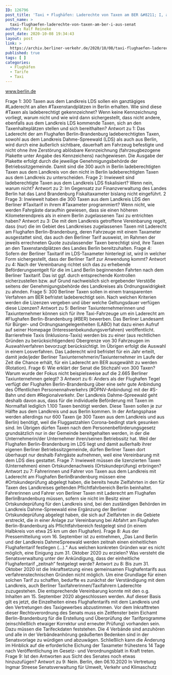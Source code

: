```yaml
---
ID: 126796
post_title: 'Taxi + Flughäfen: Laderechte von Taxen am BER &#8211; I, aus Senat'
post_name: >
  taxi-flughaefen-laderechte-von-taxen-am-ber-i-aus-senat
author: Ralf Reineke
post_date: 2020-10-08 19:34:43
layout: post
link: >
  https://archiv.berliner-verkehr.de/2020/10/08/taxi-flughaefen-laderechte-von-taxen-am-ber-i-aus-senat/
published: true
tags: [ ]
categories:
  - Flughäfen
  - Tarife
  - Taxi
---
```

www.berlin.de

Frage 1:
300 Taxen aus dem Landkreis LDS sollen ein ganztägiges #Laderecht an allen #Taxenstandplätzen in Berlin
erhalten. Wie sind diese #Taxen als ladeberechtigt gekennzeichnet? Wenn keine Kennzeichnung vorliegt,
warum nicht und wie wird dann sichergestellt, dass nicht andere, ebenfalls aus dem Landkreis LDS kommende
Taxen, sich an den Taxenhalteplätzen stellen und sich bereithalten?
Antwort zu 1:
Das Laderecht der am Flughafen Berlin-Brandenburg ladeberechtigten Taxen, sowohl aus
dem Landkreis Dahme-Spreewald (LDS) als auch aus Berlin, wird durch eine äußerlich
sichtbare, dauerhaft am Fahrzeug befestigte und nicht ohne ihre Zerstörung ablösbare
Kennzeichnung (fahrzeugbezogene Plakette unter Angabe des Kennzeichens)
nachgewiesen. Die Ausgabe der Plakette erfolgt durch die jeweilige Genehmigungsbehörde
der Betriebssitzgemeinde. Damit sind die 300 auch in Berlin ladeberechtigten Taxen aus
dem Landkreis von den nicht in Berlin ladeberechtigten Taxen aus dem Landkreis zu
unterscheiden.
Frage 2:
Inwieweit sind ladeberechtigte Taxen aus dem Landkreis LDS fiskalisiert? Wenn nein, warum nicht?
Antwort zu 2:
Im Gegensatz zur Finanzverwaltung des Landes Berlin hat das Land Brandenburg
Fiskaltaxameter bislang nicht eingeführt.
2
Frage 3:
Inwieweit haben die 300 Taxen aus dem Landkreis LDS den Berliner #Taxitarif in ihrem #Taxameter
programmiert? Wenn nicht, wie werden Fahrgäste daraufhin gewiesen, dass sie einen höheren
Kilometerendpreis als in einem Berlin zugelassenen Taxi zu entrichten haben?
Antwort zu 3:
Die mit dem Landkreis getroffene Vereinbarung regelt, dass (nur) die im Gebiet des
Landkreises zugelassenen Taxen mit Laderecht am Flughafen Berlin-Brandenburg, deren
Fahrzeuge mit einem Taxameter ausgestattet sind, das auch den Berliner Tarif ausweist,
im Rahmen der jeweils errechneten Quote zuzulassender Taxen berechtigt sind, ihre Taxen
an den Taxenstandplätzen des Landes Berlin bereitzuhalten.
Frage 4:
Sofern der Berliner Taxitarif im LDS-Taxameter hinterlegt ist, wird in welcher Form sichergestellt, dass der
Berliner Tarif zur Anwendung kommt?
Antwort zu 4:
Nach der Vereinbarung richtet sich das zu erhebende Beförderungsentgelt für die im Land
Berlin beginnenden Fahrten nach dem Berliner Taxitarif. Das ist ggf. durch entsprechende
Kontrollen sicherzustellen bzw. auf Grund nachweislich sich ergebender Verstöße seitens
der Genehmigungsbehörde des Landkreises als Ordnungswidrigkeit zu ahnden.
Frage 5:
300 Berliner Taxen sollen in einem transparenten Verfahren am BER befristet ladeberechtigt sein. Nach
welchen Kriterien werden die Lizenzen vergeben und über welche Geltungsdauer verfügen diese Lizenzen?
Antwort zu 5:
Berliner Taxiunternehmerinnen und Taxiunternehmer können sich für ihre Taxi-Fahrzeuge
um ein Laderecht am #Flughafen Berlin-Brandenburg (#BER) bewerben. Das Berliner
Landesamt für Bürger- und Ordnungsangelegenheiten (LABO) hat dazu einen Aufruf auf
seiner Homepage (Interessenbekundungsverfahren) veröffentlicht. Barrierefreie Taxis
(Inklusions-Taxis) werden bis zu einer (aus rechtlichen Gründen zu berücksichtigenden)
Obergrenze von 30 Fahrzeugen im Auswahlverfahren bevorzugt berücksichtigt. Im Übrigen
erfolgt die Auswahl in einem Losverfahren. Das Laderecht wird befristet für ein Jahr erteilt,
damit jede/jeder Berliner Taxiunternehmerin/Taxiunternehmer im Laufe der Zeit die Chance
erhält, für ein Laderecht am BER ausgewählt zu werden (Rotation).
Frage 6:
Wie erklärt der Senat die Stichzahl von 300 Taxen? Warum wurde der Fokus nicht beispielsweise auf die
2.665 Berliner Taxiunternehmen gelegt?
3
Antwort zu 6:
Anders als der Flughafen Tegel verfügt der Flughafen Berlin-Brandenburg über eine sehr
gute Anbindung des Öffentlichen Personennahverkehrs (#ÖPNV-Anbindung) mit der #S-Bahn
und dem #Regionalverkehr. Der Landkreis Dahme-Spreewald geht deshalb davon aus, dass
für die individuelle Beförderung mit Taxen im Normalfall lediglich 1.100 Taxen benötigt
werden. Diese Taxen sollen je zur Hälfte aus dem Landkreis und aus Berlin kommen. In der
Anfangsphase werden allerdings nur 600 Taxen (je 300 Taxen aus dem Landkreis und aus
Berlin) benötigt, weil die Fluggastzahlen Corona-bedingt stark gesunken sind.
Im Übrigen dürfen Taxen nach dem Personenbeförderungsgesetz grundsätzlich nur in der
Gemeinde bereitgehalten werden, in der die Unternehmerin/der Unternehmer ihren/seinen
Betriebssitz hat. Weil der Flughafen Berlin-Brandenburg im LDS liegt und damit außerhalb
ihrer eigenen Berliner Betriebssitzgemeinde, dürfen Berliner Taxen dort überhaupt nur
deshalb Fahrgäste aufnehmen, weil eine Vereinbarung mit dem LDS dies gestattet.
Frage 7:
Inwieweit müssen die lizenzierten Taxen (Unternehmen) einen Ortskundenachweis (Ortskundeprüfung)
erbringen?
Antwort zu 7:
Fahrerinnen und Fahrer von Taxen aus dem Landkreis mit Laderecht am Flughafen BerlinBrandenburg müssen eine #Ortskundeprüfung abgelegt haben, die bereits heute Zielfahrten
in den für Taxen des Landkreises geltenden Pflichtfahrbereich Berlin beinhaltet.
Fahrerinnen und Fahrer von Berliner Taxen mit Laderecht am Flughafen BerlinBrandenburg müssen, sofern sie nicht im Besitz einer Ortskundeprüfung für den Landkreis
sind, bei den zuständigen Behörden im Landkreis Dahme-Spreewald eine Ergänzung der
Berliner Ortskundeprüfung abgelegt haben, die sich auf Zielfahrten in die Gebiete erstreckt,
die in einer Anlage zur Vereinbarung bei Abfahrt am Flughafen Berlin-Brandenburg als
Pflichtfahrbereich festgelegt sind (in einem Halbkreis von etwa 25 km um den Flughafen).
Frage 8:
Aus der Pressemitteilung vom 16. September ist zu entnehmen, „Das Land Berlin und der Landkreis DahmeSpreewald werden zeitnah einen einheitlichen Flughafentarif festlegen (…).“ Aus welchen konkreten Gründen
war es nicht möglich, eine Einigung zum 31. Oktober 2020 zu erzielen? Was versteht die Senatsverwaltung
unter der Ankündigung, dass der einheitliche Flughafentarif „zeitnah“ festgelegt werde?
Antwort zu 8:
Bis zum 31. Oktober 2020 ist die Inkraftsetzung eines gemeinsamen Flughafentarifs aus
verfahrenstechnischen Gründen nicht möglich. Um eine Grundlage für einen solchen Tarif
zu schaffen, bedurfte es zunächst der Verständigung mit dem Landkreis, auch Berliner
Taxifahrerinnen/Taxifahrern Laderechte zuzugestehen. Die entsprechende Vereinbarung
konnte mit den o.g. Inhalten am 15. September 2020 abgeschlossen werden. Auf dieser
Basis gilt es jetzt, die Einzelheiten eines Flughafentarifs mit dem Landkreis und den
Vertretungen des Taxigewerbes abzustimmen. Vor dem Inkrafttreten dieser
Rechtsverordnung des Senats muss ein Zeitfenster beim Eichamt Berlin-Brandenburg für
die Erstellung und Überprüfung der Tarifprogramme (einschließlich etwaiger Korrektur und
erneuter Prüfung) vorhanden sein. Dazu müssen die Tarifeckdaten feststehen. Die
4
Verbände sind anzuhören und alle in der Verbändeanhörung geäußerten Bedenken sind in
der Senatsvorlage zu würdigen und abzuwägen. Schließlich kann die Änderung im Hinblick
auf die erforderliche Eichung der Taxameter frühestens 14 Tage nach Veröffentlichung im
Gesetz- und Verordnungsblatt in Kraft treten.
Frage 9:
Ist den Antworten aus Sicht des Senates noch etwas hinzuzufügen?
Antwort zu 9:
Nein.
Berlin, den 06.10.2020
In Vertretung
Ingmar Streese
Senatsverwaltung für
Umwelt, Verkehr und Klimaschutz